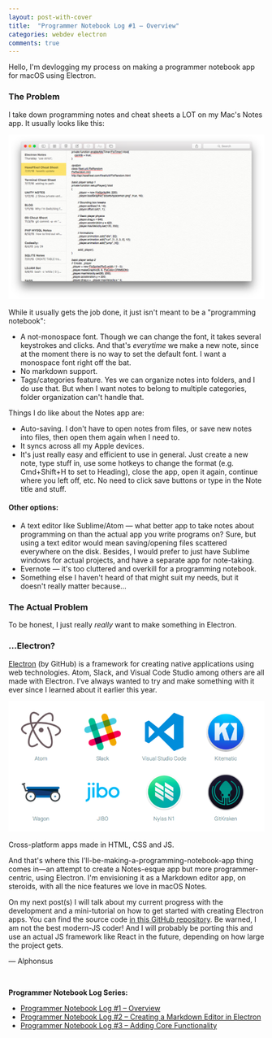 ```yaml
---
layout: post-with-cover
title:  "Programmer Notebook Log #1 – Overview"
categories: webdev electron
comments: true
---
```


Hello, I'm devlogging my process on making a programmer notebook app for macOS using Electron.

### The Problem

I take down programming notes and cheat sheets a LOT on my Mac's Notes app. It usually looks like this:

![](/images/prog-notebook/1.png)

While it usually gets the job done, it just isn't meant to be a "programming notebook":

- A not-monospace font. Though we can change the font, it takes several keystrokes and clicks. And that's _everytime_ we make a new note, since at the moment there is no way to set the default font. I want a monospace font right off the bat.
- No markdown support.
- Tags/categories feature. Yes we can organize notes into folders, and I do use that. But when I want notes to belong to multiple categories, folder organization can't handle that.

Things I do like about the Notes app are:

- Auto-saving. I don't have to open notes from files, or save new notes into files, then open them again when I need to.
- It syncs across all my Apple devices.
- It's just really easy and efficient to use in general. Just create a new note, type stuff in, use some hotkeys to change the format (e.g. Cmd+Shift+H to set to Heading), close the app, open it again, continue where you left off, etc. No need to click save buttons or type in the Note title and stuff.

#### Other options:
- A text editor like Sublime/Atom — what better app to take notes about programming on than the actual app you write programs on? Sure, but using a text editor would mean saving/opening files scattered everywhere on the disk. Besides, I would prefer to just have Sublime windows for actual projects, and have a separate app for note-taking.
- Evernote — it's too cluttered and overkill for a programming notebook.
- Something else I haven't heard of that might suit my needs, but it doesn't really matter because...

### The Actual Problem

To be honest, I just really _really_ want to make something in Electron.

### ...Electron?

[Electron](http://electron.atom.io) (by GitHub) is a framework for creating native applications using web technologies. Atom, Slack, and Visual Code Studio among others are all made with Electron. I've always wanted to try and make something with it ever since I learned about it earlier this year.

![](/images/prog-notebook/2.png)

<p class="img-caption">Cross-platform apps made in HTML, CSS and JS.</p>

And that's where this I'll-be-making-a-programming-notebook-app thing comes in—an attempt to create a Notes-esque app but more programmer-centric, using Electron. I'm envisioning it as a Markdown editor app, on steroids, with all the nice features we love in macOS Notes.

On my next post(s) I will talk about my current progress with the development and a mini-tutorial on how to get started with creating Electron apps. You can find the source code [in this GitHub repository](https://github.com/AlfonzM/md-editor). Be warned, I am not the best modern-JS coder! And I will probably be porting this and use an actual JS framework like React in the future, depending on how large the project gets.

— Alphonsus

&nbsp; 

__Programmer Notebook Log Series:__

- [Programmer Notebook Log #1 – Overview]()
- [Programmer Notebook Log #2 – Creating a Markdown Editor in Electron](/markdown-editor-in-electron)
- [Programmer Notebook Log #3 – Adding Core Functionality](/programming-notebook-core-functionality)